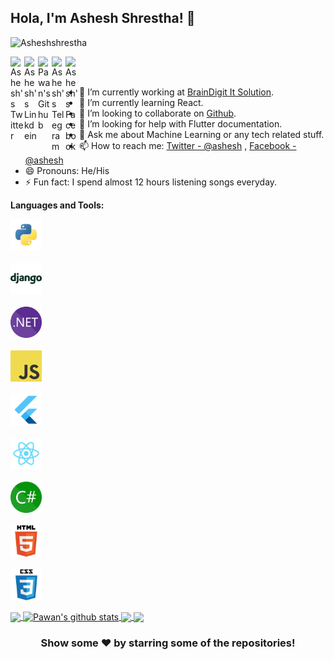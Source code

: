 ## Hola, I'm Ashesh Shrestha! 👋

<p align="left"> <img src="https://komarev.com/ghpvc/?username=Asheshshrestha&label=Views&color=blue&style=plastic" alt="Asheshshrestha" /> </p>

<a href="https://twitter.com/AsheshShresth16">
  <img align="left" alt="Ashesh's Twitter" width="22px" src="https://cdn.jsdelivr.net/npm/simple-icons@v3/icons/twitter.svg" />
</a>
<a href="https://www.linkedin.com/in/ashesh-shrestha-37a122171/">
  <img align="left" alt="Ashesh's Linkdein" width="22px" src="https://cdn.jsdelivr.net/npm/simple-icons@v3/icons/linkedin.svg" />
</a>
<a href="https://github.com/Asheshshrestha">
  <img align="left" alt="Pawan's Github" width="22px" src="https://cdn.jsdelivr.net/npm/simple-icons@v3/icons/github.svg" />
</a>
<a href="https://t.me/asheshshrestha">
  <img align="left" alt="Ashesh's Telegram" width="22px" src="https://cdn.jsdelivr.net/npm/simple-icons@v3/icons/telegram.svg" />
</a>
<a href="https://www.facebook.com/ashesh.shrestha.7731/">
  <img align="left" alt="Ashesh's Facebook" width="22px" src="https://cdn.jsdelivr.net/npm/simple-icons@v3/icons/facebook.svg" />
</a>
<br/>
<br/>



- 🔭 I’m currently working at [BrainDigit It Solution](https://braindigit.com).
- 🌱 I’m currently learning React.
- 👯 I’m looking to collaborate on [Github](https://github.com/Asheshshrestha).
- 🤔 I’m looking for help with Flutter documentation.
- 💬 Ask me about Machine Learning or any tech related stuff.
- 📫 How to reach me: [Twitter - @ashesh](https://twitter.com/AsheshShresth16) , [Facebook - @ashesh](https://www.facebook.com/ashesh.shrestha.7731/)
- 😄 Pronouns: He/His
- ⚡ Fun fact: I spend almost 12 hours listening songs everyday.


**Languages and Tools:**  

<code><img height="50" src="https://raw.githubusercontent.com/github/explore/80688e429a7d4ef2fca1e82350fe8e3517d3494d/topics/python/python.png"> &nbsp;
<img height="50" src="https://raw.githubusercontent.com/github/explore/80688e429a7d4ef2fca1e82350fe8e3517d3494d/topics/django/django.png"> &nbsp;
<img height="50" src="https://raw.githubusercontent.com/github/explore/80688e429a7d4ef2fca1e82350fe8e3517d3494d/topics/dotnet/dotnet.png"> &nbsp;
<img height="50" src="https://raw.githubusercontent.com/github/explore/80688e429a7d4ef2fca1e82350fe8e3517d3494d/topics/javascript/javascript.png"> &nbsp;
<img height="50" src="https://raw.githubusercontent.com/github/explore/80688e429a7d4ef2fca1e82350fe8e3517d3494d/topics/flutter/flutter.png"> &nbsp;
<img height="50" src="https://raw.githubusercontent.com/github/explore/80688e429a7d4ef2fca1e82350fe8e3517d3494d/topics/react/react.png">    &nbsp;
<img height="50" src="https://raw.githubusercontent.com/github/explore/80688e429a7d4ef2fca1e82350fe8e3517d3494d/topics/csharp/csharp.png"> &nbsp;
<img height="50" src="https://raw.githubusercontent.com/github/explore/80688e429a7d4ef2fca1e82350fe8e3517d3494d/topics/html/html.png"> &nbsp;
<img height="50" src="https://raw.githubusercontent.com/github/explore/80688e429a7d4ef2fca1e82350fe8e3517d3494d/topics/css/css.png"></code>
           
<a href="https://github.com/Asheshshrestha">
  <img align="center" src="https://github-readme-stats.vercel.app/api/top-langs/?username=Asheshshrestha&theme=dark&hide_langs_below=1" />
</a>
<a href="https://github.com/Asheshshrestha">
 <img align="center" src="https://github-readme-stats.vercel.app/api?username=Asheshshrestha&show_icons=true&theme=dark&line_height=27" alt="Pawan's github stats"/>
</a>
<a href="https://github.com/Asheshshrestha/SmartWasteManagement">
  <img align="center" src="https://github-readme-stats.vercel.app/api/pin/?username=Asheshshrestha&repo=SmartWasteManagement&theme=dark" />

</a>
<a href="https://github.com/Asheshshrestha/Contentder_Search_Engine">
 <img align="center" src="https://github-readme-stats.vercel.app/api/pin/?username=Asheshshrestha&repo=Contentder_Search_Engine&theme=dark" />
</a>

<div align="center">

### Show some ❤️ by starring some of the repositories!

</div>

